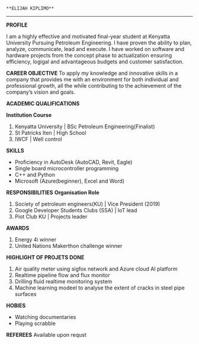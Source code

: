 																       **ELIJAH KIPLIMO**

____________________________________________________________________________________________________________________________________________
**PROFILE**

I am a highly effective and motivated final-year student at Kenyatta University Pursuing Petroleum Engineering. I have proven the ability to plan, analyze, communicate, lead and execute. I have worked on software and hardware projects from the concept phase to actualization ensuring efficiency, logigal and advantageous budgets and customer satisfaction. 

**CAREER OBJECTIVE**
To apply my knowledge and innovative skills in a company that provides me with an environment for
both individual and professional growth, all the while contributing to the achievement of the
company’s vision and goals.

**ACADEMIC QUALIFICATIONS**

   **Institution           Course**     
1. Kenyatta University  |  BSc Petroleum Engineering(Finalist)
2. St Patricks Iten     |  High School
3. IWCF                 |  Well control

**SKILLS**
+ Proficiency in AutoDesk (AutoCAD, Revit, Eagle)
+ Single board microcontroller programming
+ C++ and Python
+ Microsoft (Azure(beginner), Excel and Word)

**RESPONSIBILITIES**
 **Organisation                                 Role**
1. Society of petroleum engineers(KU)      | Vice President (2019)
2. Google Developer Students Clubs (SSA)   | IoT lead
3. Piot Club KU                            | Projects leader

**AWARDS**
1. Energy 4i winner
2. United Nations Makerthon challenge winner

**HIGHLIGHT OF PROJETS DONE**
1. Air quality meter using sigfox network and Azure cloud AI platform
2. Realtime pipeline flow and flux monitor 
3. Drilling fluid realtime monitoring system
4. Machine learning modeel to analyse the extent of cracks in steel pipe surfaces
 
**HOBIES**
+ Watching documentaries
+ Playing scrabble

**REFEREES**
Available upon requst








